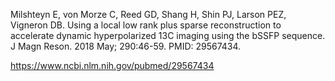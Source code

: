 Milshteyn E, von Morze C, Reed GD, Shang H, Shin PJ, Larson PEZ, Vigneron DB. Using a local low rank plus sparse reconstruction to accelerate dynamic hyperpolarized 13C imaging using the bSSFP sequence. J Magn Reson. 2018 May; 290:46-59. PMID: 29567434.

https://www.ncbi.nlm.nih.gov/pubmed/29567434
